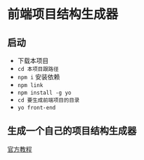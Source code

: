 # 前端项目结构生成器
## 启动
* 下载本项目
* `cd 本项目跟路径`
* `npm i` 安装依赖
* `npm link`
* `npm install -g yo`
* `cd 要生成前端项目的目录`
* `yo front-end`

## 生成一个自己的项目结构生成器
[官方教程](http://yeoman.io/authoring/)
